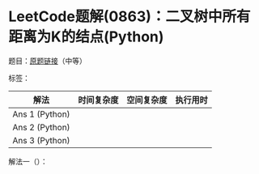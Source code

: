 # LeetCode题解(0863)：二叉树中所有距离为K的结点(Python)

题目：[原题链接](https://leetcode-cn.com/problems/all-nodes-distance-k-in-binary-tree/)（中等）

标签：

| 解法           | 时间复杂度 | 空间复杂度 | 执行用时 |
| -------------- | ---------- | ---------- | -------- |
| Ans 1 (Python) |            |            |          |
| Ans 2 (Python) |            |            |          |
| Ans 3 (Python) |            |            |          |

解法一（）：


